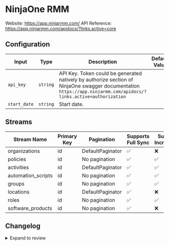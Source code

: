 # NinjaOne RMM
Website: https://app.ninjarmm.com/
API Reference: https://app.ninjarmm.com/apidocs/?links.active=core

## Configuration

| Input | Type | Description | Default Value |
|-------|------|-------------|---------------|
| `api_key` | `string` | API Key. Token could be generated natively by authorize section of NinjaOne swagger documentation `https://app.ninjarmm.com/apidocs/?links.active=authorization` |  |
| `start_date` | `string` | Start date.  |  |

## Streams
| Stream Name | Primary Key | Pagination | Supports Full Sync | Supports Incremental |
|-------------|-------------|------------|---------------------|----------------------|
| organizations | id | DefaultPaginator | ✅ |  ❌  |
| policies | id | No pagination | ✅ |  ✅  |
| activities | id | DefaultPaginator | ✅ |  ✅  |
| automation_scripts | id | No pagination | ✅ |  ✅  |
| groups | id | No pagination | ✅ |  ✅  |
| locations | id | DefaultPaginator | ✅ |  ❌  |
| roles | id | No pagination | ✅ |  ✅  |
| software_products | id | No pagination | ✅ |  ❌  |

## Changelog

<details>
  <summary>Expand to review</summary>

| Version          | Date              | Pull Request | Subject        |
|------------------|-------------------|--------------|----------------|
| 0.0.11 | 2025-07-12 | [63218](https://github.com/airbytehq/airbyte/pull/63218) | Update dependencies |
| 0.0.10 | 2025-07-05 | [62621](https://github.com/airbytehq/airbyte/pull/62621) | Update dependencies |
| 0.0.9 | 2025-06-28 | [62358](https://github.com/airbytehq/airbyte/pull/62358) | Update dependencies |
| 0.0.8 | 2025-06-21 | [61905](https://github.com/airbytehq/airbyte/pull/61905) | Update dependencies |
| 0.0.7 | 2025-06-14 | [61033](https://github.com/airbytehq/airbyte/pull/61033) | Update dependencies |
| 0.0.6 | 2025-05-24 | [60495](https://github.com/airbytehq/airbyte/pull/60495) | Update dependencies |
| 0.0.5 | 2025-05-10 | [59093](https://github.com/airbytehq/airbyte/pull/59093) | Update dependencies |
| 0.0.4 | 2025-04-19 | [58525](https://github.com/airbytehq/airbyte/pull/58525) | Update dependencies |
| 0.0.3 | 2025-04-12 | [57868](https://github.com/airbytehq/airbyte/pull/57868) | Update dependencies |
| 0.0.2 | 2025-04-05 | [57325](https://github.com/airbytehq/airbyte/pull/57325) | Update dependencies |
| 0.0.1 | 2025-04-04 | [57013](https://github.com/airbytehq/airbyte/pull/57013) | Initial release by [@btkcodedev](https://github.com/btkcodedev) via Connector Builder |

</details>
